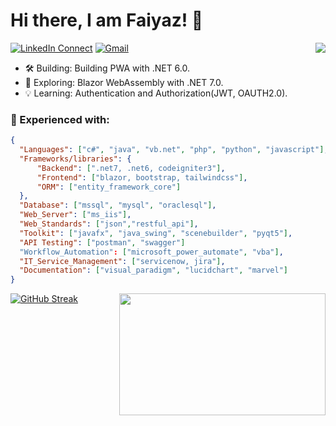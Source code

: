 # Hi there, I am Faiyaz! 👋
[![LinkedIn Connect](https://img.shields.io/badge/%20-Connect-black?color=222244&labelColor=000000&logo=linkedin&logoColor=f5f7fe)](https://www.linkedin.com/in/faiyazkhan180720/)
[![Gmail](https://img.shields.io/badge/%20-Send%20Mail-black?color=222244&labelColor=000000&logo=gmail&logoColor=f5f7fe)](mailto:faiyazkhanwif@gmail.com?subject=From%20GitHub&&body=Hi,%20there.%20Found%20you%20on%20GitHub!%20Let's%20talk%20about...)<img align="right" src="https://github-readme-stats-updated-faiyazkhanwif.vercel.app/api?username=faiyazkhanwif&&show_icons=true&hide=stars,issues&hide_border=true&hide_rank=true&count_private=true&title_color=black&icon_color=black&text_color=F5F5F5&bg_color=000000">
- 🛠️ Building: Building PWA with .NET 6.0.
- 🔭 Exploring: Blazor WebAssembly with .NET 7.0.
- 💡 Learning: Authentication and Authorization(JWT, OAUTH2.0).

### 🌱 Experienced with:
```json
{
  "Languages": ["c#", "java", "vb.net", "php", "python", "javascript"],
  "Frameworks/libraries": {
      "Backend": [".net7, .net6, codeigniter3"],
      "Frontend": ["blazor, bootstrap, tailwindcss"],
      "ORM": ["entity_framework_core"]
  },
  "Database": ["mssql", "mysql", "oraclesql"],
  "Web_Server": ["ms_iis"],
  "Web_Standards": ["json","restful_api"],
  "Toolkit": ["javafx", "java_swing", "scenebuilder", "pyqt5"],
  "API Testing": ["postman", "swagger"]
  "Workflow_Automation": ["microsoft_power_automate", "vba"],
  "IT_Service_Management": ["servicenow, jira"],
  "Documentation": ["visual_paradigm", "lucidchart", "marvel"]
} 
```
[![GitHub Streak](https://github-readme-streak-stats.herokuapp.com/?user=faiyazkhanwif&theme=github-dark-blue)](https://git.io/streak-stats)
<img align="right" src="https://i.pinimg.com/originals/8b/35/fe/8b35fef55fba1a201c9c7a11d3ec3d64.gif" width="330" height="195">

